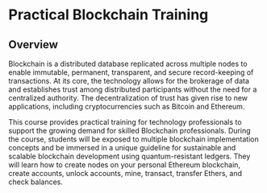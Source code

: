 # Practical Blockchain Training
## Overview 
Blockchain is a distributed database replicated across multiple nodes to enable immutable, permanent, transparent, and secure record-keeping of transactions. At its core, the technology allows for the brokerage of data and establishes trust among distributed participants without the need for a centralized authority. The decentralization of trust has given rise to new applications, including cryptocurrencies such as Bitcoin and Ethereum.

This course provides practical training for technology professionals to support the growing demand for skilled Blockchain professionals. During the course, students will be exposed to multiple blockchain implementation concepts and be immersed in a unique guideline for sustainable and scalable blockchain development using quantum-resistant ledgers. They will learn how to create nodes on your personal Ethereum blockchain, create accounts, unlock accounts, mine, transact, transfer Ethers, and check balances.

